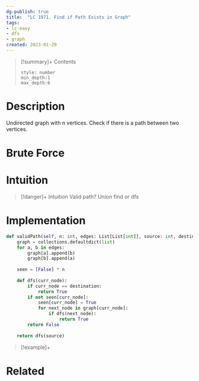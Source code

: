 ```yaml
---
dg-publish: true
title:  "LC 1971. Find if Path Exists in Graph"
tags:
- lc-easy
- dfs
- graph
created: 2023-01-29
---
```


>[!summary]+ Contents
>```toc
>style: number
>min_depth:1
>max_depth:6
>```

# Description
Undirected graph with n vertices. Check if there is a path between two vertices.
# Brute Force
# Intuition

>[!danger]+ Intuition
>Valid path? Union find or dfs

# Implementation
```python
def validPath(self, n: int, edges: List[List[int]], source: int, destination: int) -> bool:
	graph = collections.defaultdict(list)
	for a, b in edges:
		graph[a].append(b)
		graph[b].append(a)
		
	seen = [False] * n
	
	def dfs(curr_node):
		if curr_node == destination:
			return True
		if not seen[curr_node]:
			seen[curr_node] = True
			for next_node in graph[curr_node]:
				if dfs(next_node):
					return True
		return False
		
	return dfs(source)
```

>[!example]+ 


# Related
